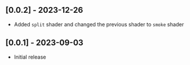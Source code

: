 ## [0.0.2] - 2023-12-26

- Added `split` shader and changed the previous shader to `smoke` shader

## [0.0.1] - 2023-09-03

- Initial release
